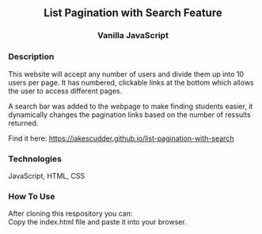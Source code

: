 <div align="center">

## List Pagination with Search Feature
### Vanilla JavaScript

</div>

### Description
This website will accept any number of users and divide them up into 10 users per page. It has numbered, clickable links at the bottom which allows the user to access different pages.

A search bar was added to the webpage to make finding students easier, it dynamically changes the pagination links based on the number of ressults returned.

Find it here: https://jakescudder.github.io/list-pagination-with-search

### Technologies
JavaScript, HTML, CSS

### How To Use

After cloning this respository you can:  
Copy the index.html file and paste it into your browser.
